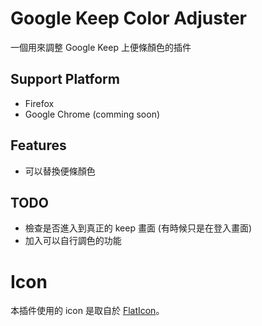 # Google Keep Color Adjuster

一個用來調整 Google Keep 上便條顏色的插件

## Support Platform
- Firefox
- Google Chrome (comming soon)

## Features
- 可以替換便條顏色

## TODO
- 檢查是否進入到真正的 keep 畫面 (有時候只是在登入畫面)
- 加入可以自行調色的功能

# Icon

本插件使用的 icon 是取自於 [FlatIcon](http://www.flaticon.com/free-icon/paintbrush-and-palette_65646)。
